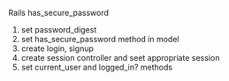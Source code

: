 Rails has_secure_password

1. set password_digest
2. set has_secure_password method in model
3. create login, signup
4. create session controller and seet appropriate session
5. set current_user and logged_in? methods
